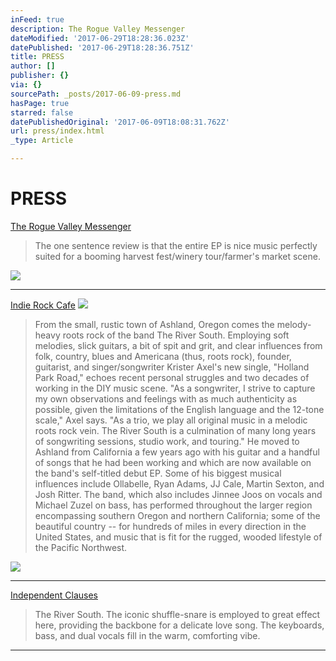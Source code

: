 ```yaml
---
inFeed: true
description: The Rogue Valley Messenger
dateModified: '2017-06-29T18:28:36.023Z'
datePublished: '2017-06-29T18:28:36.751Z'
title: PRESS
author: []
publisher: {}
via: {}
sourcePath: _posts/2017-06-09-press.md
hasPage: true
starred: false
datePublishedOriginal: '2017-06-09T18:08:31.762Z'
url: press/index.html
_type: Article

---
```

# PRESS

[The Rogue Valley Messenger][0]

> The one sentence review is that the entire EP is nice music perfectly suited for a booming harvest fest/winery tour/farmer's market scene.

![](https://the-grid-user-content.s3-us-west-2.amazonaws.com/55063389-4eaa-4c50-904a-52a629b681cf.png)

---

[Indie Rock Cafe][1]
![](https://the-grid-user-content.s3-us-west-2.amazonaws.com/e55280cb-6551-4efe-89dc-5d3ea17d4f9c.png)

> From the small, rustic town of Ashland, Oregon comes the melody-heavy roots rock of the band The River South. Employing soft melodies, slick guitars, a bit of spit and grit, and clear influences from folk, country, blues and Americana (thus, roots rock), founder, guitarist, and singer/songwriter Krister Axel's new single, "Holland Park Road," echoes recent personal struggles and two decades of working in the DIY music scene.
> "As a songwriter, I strive to capture my own observations and feelings with as much authenticity as possible, given the limitations of the English language and the 12-tone scale," Axel says. "As a trio, we play all original music in a melodic roots rock vein. The River South is a culmination of many long years of songwriting sessions, studio work, and touring."
> He moved to Ashland from California a few years ago with his guitar and a handful of songs that he had been working and which are now available on the band's self-titled debut EP. Some of his biggest musical influences include Ollabelle, Ryan Adams, JJ Cale, Martin Sexton, and Josh Ritter.
> The band, which also includes Jinnee Joos on vocals and Michael Zuzel on bass, has performed throughout the larger region encompassing southern Oregon and northern California; some of the beautiful country -- for hundreds of miles in every direction in the United States, and music that is fit for the rugged, wooded lifestyle of the Pacific Northwest.

![](https://the-grid-user-content.s3-us-west-2.amazonaws.com/2bd3d200-4c4b-4302-b02e-b71d428a830a.png)

---

[Independent Clauses][2]

> The River South. The iconic shuffle-snare is employed to great effect here, providing the backbone for a delicate love song. The keyboards, bass, and dual vocals fill in the warm, comforting vibe.

---



[0]: http://www.roguevalleymessenger.com/rogue-sounds-the-river-south/
[1]: http://www.indierockcafe.com/2016/06/indie-rock-playlist-songs/
[2]: http://independentclauses.com/late-june-mp3s-acoustic/